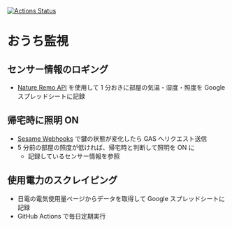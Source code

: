 [![Actions Status](https://github.com/otuhs-r/home_observation/workflows/scraping%20electric%20power%20consumption/badge.svg)](https://github.com/otuhs-r/home_observation/actions)

# おうち監視

## センサー情報のロギング

- [Nature Remo API](https://developer.nature.global/) を使用して 1 分おきに部屋の気温・湿度・照度を Google スプレッドシートに記録

## 帰宅時に照明 ON

- [Sesame Webhooks](https://docs.candyhouse.co/#sesame-webhook) で鍵の状態が変化したら GAS へリクエスト送信
- 5 分前の部屋の照度が低ければ、帰宅時と判断して照明を ON に
  - 記録しているセンサー情報を参照

## 使用電力のスクレイピング

- 日電の電気使用量ページからデータを取得して Google スプレッドシートに記録
- GitHub Actions で毎日定期実行
